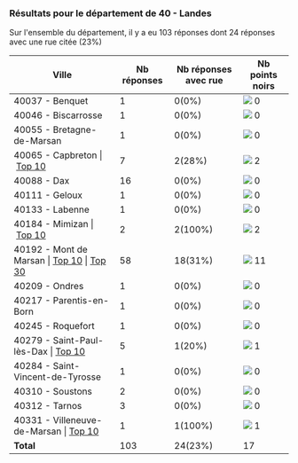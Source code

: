### Résultats pour le département de 40 - Landes

Sur l'ensemble du département, il y a eu 103 réponses dont 24 réponses avec une rue citée (23%)

| Ville | Nb réponses | Nb réponses avec rue | Nb points noirs |
|-------------|-------------|----------------------|-----------------|
|40037 - Benquet|1|0(0%)|<img src="../../img/bar_0.gif" />&nbsp;0|
|40046 - Biscarrosse|1|0(0%)|<img src="../../img/bar_0.gif" />&nbsp;0|
|40055 - Bretagne-de-Marsan|1|0(0%)|<img src="../../img/bar_0.gif" />&nbsp;0|
|40065 - Capbreton&nbsp;&#124;&nbsp;<a href='40065 - Capbreton_top2.md'>Top 10</a>|7|2(28%)|<img src="../../img/bar_11.gif" />&nbsp;2|
|40088 - Dax|16|0(0%)|<img src="../../img/bar_0.gif" />&nbsp;0|
|40111 - Geloux|1|0(0%)|<img src="../../img/bar_0.gif" />&nbsp;0|
|40133 - Labenne|1|0(0%)|<img src="../../img/bar_0.gif" />&nbsp;0|
|40184 - Mimizan&nbsp;&#124;&nbsp;<a href='40184 - Mimizan_top2.md'>Top 10</a>|2|2(100%)|<img src="../../img/bar_11.gif" />&nbsp;2|
|40192 - Mont de Marsan&nbsp;&#124;&nbsp;<a href='40192 - Mont de Marsan_top10.md'>Top 10</a>&nbsp;&#124;&nbsp;<a href='40192 - Mont de Marsan_top11.md'>Top 30</a>|58|18(31%)|<img src="../../img/bar_64.gif" />&nbsp;11|
|40209 - Ondres|1|0(0%)|<img src="../../img/bar_0.gif" />&nbsp;0|
|40217 - Parentis-en-Born|1|0(0%)|<img src="../../img/bar_0.gif" />&nbsp;0|
|40245 - Roquefort|1|0(0%)|<img src="../../img/bar_0.gif" />&nbsp;0|
|40279 - Saint-Paul-lès-Dax&nbsp;&#124;&nbsp;<a href='40279 - Saint-Paul-lès-Dax_top1.md'>Top 10</a>|5|1(20%)|<img src="../../img/bar_5.gif" />&nbsp;1|
|40284 - Saint-Vincent-de-Tyrosse|1|0(0%)|<img src="../../img/bar_0.gif" />&nbsp;0|
|40310 - Soustons|2|0(0%)|<img src="../../img/bar_0.gif" />&nbsp;0|
|40312 - Tarnos|3|0(0%)|<img src="../../img/bar_0.gif" />&nbsp;0|
|40331 - Villeneuve-de-Marsan&nbsp;&#124;&nbsp;<a href='40331 - Villeneuve-de-Marsan_top1.md'>Top 10</a>|1|1(100%)|<img src="../../img/bar_5.gif" />&nbsp;1|
| **Total** |103|24(23%)|17|
